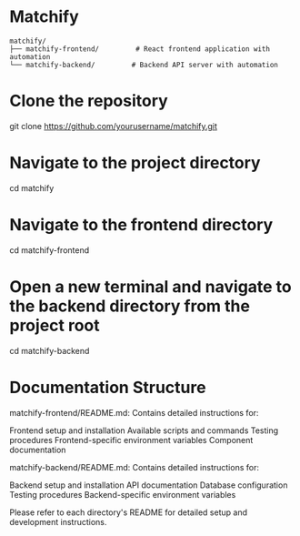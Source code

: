 # Matchify
```
matchify/
├── matchify-frontend/         # React frontend application with automation
└── matchify-backend/         # Backend API server with automation
```
# Clone the repository
git clone https://github.com/yourusername/matchify.git

# Navigate to the project directory
cd matchify

# Navigate to the frontend directory
cd matchify-frontend

# Open a new terminal and navigate to the backend directory from the project root
cd matchify-backend

# Documentation Structure

matchify-frontend/README.md: Contains detailed instructions for:

Frontend setup and installation
Available scripts and commands
Testing procedures
Frontend-specific environment variables
Component documentation


matchify-backend/README.md: Contains detailed instructions for:

Backend setup and installation
API documentation
Database configuration
Testing procedures
Backend-specific environment variables

Please refer to each directory's README for detailed setup and development instructions.
